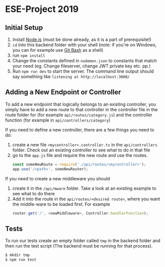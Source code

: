 # ESE-Project 2019

## Initial Setup

1. Install [Node.js](https://nodejs.org/en/) (must be done already, as it is a part of prerequisite!)
1. `cd` into this backend folder with your shell (note: if you're on Windows, you can for example use [Git Bash](https://git-scm.com/download/win) as a shell)
1. run `npm install`
1. Change the constants defined in `nodemon.json` to constants that match your need (eg. Change fileserver, change JWT private key etc. pp.)
1. Run `npm run dev` to start the server. The command line output should say something like `listening at http://localhost:3000/`


## Adding a New Endpoint or Controller
To add a new endpoint that logically belongs to an existing controller, you simply have to add a new route to that controller in the controller file in the route folder for (for example `api/routes/category.js`) and the controller function (for example in `api/controllers/category`)

If you need to define a new controller, there are a few things you need to do:
1. create a new file `<mycontroller>.controller.ts` in the `api/controllers` folder. Check out an existing controller to see what to do in that file
1. go to the `app.js` file and require the new route and use the routes.
    ```js 
    const someNewRoute = require('./api/routes/<mycontroller>');
    app.use('/<path>', someNewRouter);
    ```

If you need to create a new middleware you should 
1. create it in the `/api/mware` folder. Take a look at an existing example to see what to do there
1. Add it into the route in the `api/routes/<desired route>`, where you want the middle-ware to be loaded first. For example
    ```js
    router.get('/', <newMiddleware>, Controller.handlerFunction);
    ```


## Tests 
To run our tests create an empty folder called `tmp` in the backend folder and then run the test script (The backend must be running for that process).
```sh
$ mkdir tmp
$ npm run test
```